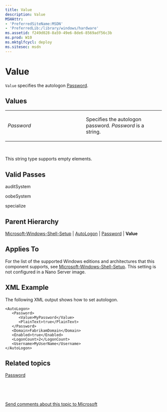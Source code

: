 ```yaml
---
title: Value
description: Value
MSHAttr:
- 'PreferredSiteName:MSDN'
- 'PreferredLib:/library/windows/hardware'
ms.assetid: f249d028-8a59-49e6-8de6-8569adf56c3b
ms.prod: W10
ms.mktglfcycl: deploy
ms.sitesec: msdn
---
```


# Value


`Value` specifies the autologon [Password](password-win7-microsoft-windows-shell-setupautologonpassword.md).

## Values


<table>
<colgroup>
<col width="50%" />
<col width="50%" />
</colgroup>
<tbody>
<tr class="odd">
<td><p><em>Password</em></p></td>
<td><p>Specifies the autologon password. <em>Password</em> is a string.</p></td>
</tr>
</tbody>
</table>

 

This string type supports empty elements.

## Valid Passes


auditSystem

oobeSystem

specialize

## Parent Hierarchy


[Microsoft-Windows-Shell-Setup](microsoft-windows-shell-setup-win7-microsoft-windows-shell-setup.md) | [AutoLogon](autologon-win7-microsoft-windows-shell-setupautologon.md) | [Password](password-win7-microsoft-windows-shell-setupautologonpassword.md) | **Value**

## Applies To


For the list of the supported Windows editions and architectures that this component supports, see [Microsoft-Windows-Shell-Setup](microsoft-windows-shell-setup-win7-microsoft-windows-shell-setup.md). This setting is not configured in a Nano Server image.

## XML Example


The following XML output shows how to set autologon.

``` syntax
<AutoLogon>
   <Password>
      <Value>MyPassword</Value> 
      <PlainText>true</PlainText>
   </Password>
   <Domain>FabrikamDomain</Domain>
   <Enabled>true</Enabled> 
   <LogonCount>2</LogonCount> 
   <Username>MyUserName</Username> 
</AutoLogon>
```

## Related topics


[Password](password-win7-microsoft-windows-shell-setupautologonpassword.md)

 

 

[Send comments about this topic to Microsoft](mailto:wsddocfb@microsoft.com?subject=Documentation%20feedback%20%5Bp_unattend\p_unattend%5D:%20Value%20%20RELEASE:%20%2810/3/2016%29&body=%0A%0APRIVACY%20STATEMENT%0A%0AWe%20use%20your%20feedback%20to%20improve%20the%20documentation.%20We%20don't%20use%20your%20email%20address%20for%20any%20other%20purpose,%20and%20we'll%20remove%20your%20email%20address%20from%20our%20system%20after%20the%20issue%20that%20you're%20reporting%20is%20fixed.%20While%20we're%20working%20to%20fix%20this%20issue,%20we%20might%20send%20you%20an%20email%20message%20to%20ask%20for%20more%20info.%20Later,%20we%20might%20also%20send%20you%20an%20email%20message%20to%20let%20you%20know%20that%20we've%20addressed%20your%20feedback.%0A%0AFor%20more%20info%20about%20Microsoft's%20privacy%20policy,%20see%20http://privacy.microsoft.com/default.aspx. "Send comments about this topic to Microsoft")





